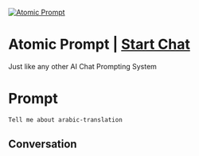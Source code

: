 
[![Atomic Prompt](https://flow-prompt-covers.s3.us-west-1.amazonaws.com/icon/Impressionist/i4.png)](https://gptcall.net/chat.html?data=%7B%22contact%22%3A%7B%22id%22%3A%22TbazP9sOOCG-aLiWAuNFN%22%2C%22flow%22%3Atrue%7D%7D)
# Atomic Prompt | [Start Chat](https://gptcall.net/chat.html?data=%7B%22contact%22%3A%7B%22id%22%3A%22TbazP9sOOCG-aLiWAuNFN%22%2C%22flow%22%3Atrue%7D%7D)
Just like any other AI Chat Prompting System

# Prompt

```
Tell me about arabic-translation
```

## Conversation





